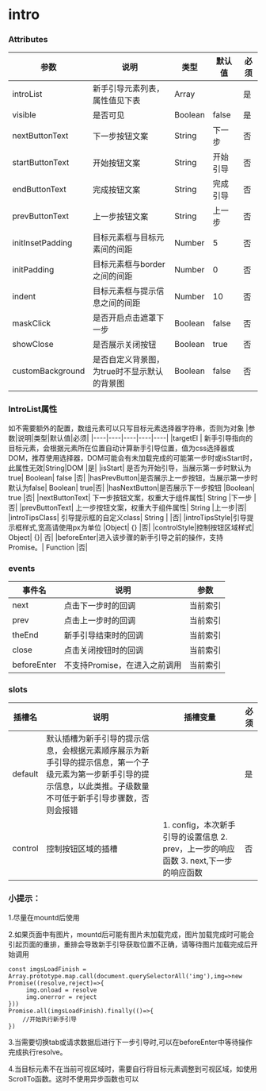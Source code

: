 # intro


### Attributes
|参数|说明|类型|默认值|必须|
|----|----|----|----|----|
|introList|新手引导元素列表，属性值见下表|Array ||是|
|visible|是否可见|	Boolean|	false	|是|
|nextButtonText|下一步按钮文案|	String|	下一步|	否|
|startButtonText|开始按钮文案|	String|	开始引导|否|
|endButtonText|完成按钮文案|	String|	完成引导|	否|
|prevButtonText|上一步按钮文案	|String|	上一步|	否|
|initInsetPadding|目标元素框与目标元素间的间距|	Number|	5	|否|
|initPadding|目标元素框与border之间的间距|	Number|	0|	否|
|indent|目标元素框与提示信息之间的间距|	Number	|10|	否|
|maskClick|是否开启点击遮罩下一步|	Boolean|	false	|否|
|showClose|是否展示关闭按钮|	Boolean|	true	|否|
|customBackground|是否自定义背景图，为true时不显示默认的背景图	|Boolean	|false|	否|

### IntroList属性
如不需要额外的配置，数组元素可以只写目标元素选择器字符串，否则为对象
|参数|说明|类型|默认值|必须|
|----|----|----|----|----|
|targetEl | 新手引导指向的目标元素，会根据元素所在位置自动计算新手引导位置，值为css选择器或DOM，推荐使用选择器，DOM可能会有未加载完成的可能第一步时或isStart时，此属性无效|String|DOM	|是|
|isStart|	是否为开始引导，当展示第一步时默认为true|	Boolean|	false	|否|
|hasPrevButton|是否展示上一步按钮，当展示第一步时默认为false|	Boolean|	true|否|
|hasNextButton|是否展示下一步按钮	|Boolean|	true	|否|
|nextButtonText|	下一步按钮文案，权重大于组件属性|	String	|下一步	|否|
|prevButtonText|	上一步按钮文案，权重大于组件属性|	String	|上一步|否|
|introTipsClass|	引导提示框的自定义class|	String	| |否|
|introTipsStyle|引导提示框样式,宽高请使用px为单位	|Object|	{}	|否|
|controlStyle|控制按钮区域样式|	Object|	{}|	否|
|beforeEnter|进入该步骤的新手引导之前的操作，支持Promise。|	Function	|否|

### events
|事件名|说明|参数|
|----|----|----|
|next|	点击下一步时的回调|	当前索引|
|prev|	点击上一步时的回调	|当前索引|
|theEnd|	新手引导结束时的回调|	当前索引|
|close|	点击关闭按钮时的回调|	当前索引|
|beforeEnter|	不支持Promise，在进入之前调用|	当前索引|
### slots
|插槽名|说明|插槽变量|必须|
|----|----|----|----|
|default	|默认插槽为新手引导的提示信息，会根据元素顺序展示为新手引导的提示信息，第一个子级元素为第一步新手引导的提示信息，以此类推。子级数量不可低于新手引导步骤数，否则会报错| |是|
|control	|控制按钮区域的插槽|1. config，本次新手引导的设置信息  2. prev，上一步的响应函数  3. next,下一步的响应函数|否|
### 小提示：
1.尽量在mountd后使用

2.如果页面中有图片，mountd后可能有图片未加载完成，图片加载完成时可能会引起页面的重排，重排会导致新手引导获取位置不正确，请等待图片加载完成后开始调用
```
const imgsLoadFinish = Array.prototype.map.call(document.querySelectorAll('img'),img=>new Promise((resolve,reject)=>{
     img.onload = resolve
     img.onerror = reject
}))
Promise.all(imgsLoadFinish).finally(()=>{
    //开始执行新手引导
})
```
3.当需要切换tab或请求数据后进行下一步引导时,可以在beforeEnter中等待操作完成执行resolve。

4.当目标元素不在当前可视区域时，需要自行将目标元素调整到可视区域，如使用ScrollTo函数。这时不使用异步函数也可以
